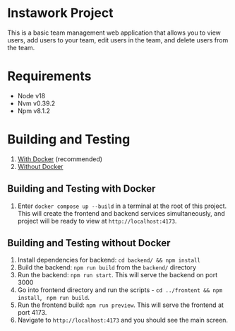 # Instawork Project

This is a basic team management web application that allows you to view users, add users to your team, edit users in the team, and delete users from the team.

# Requirements
- Node v18
- Nvm v0.39.2
- Npm v8.1.2

# Building and Testing
1. [With Docker](#building-and-testing-with-docker) (recommended)
2. [Without Docker](#building-and-testing-without-docker)



## Building and Testing with Docker
1. Enter `docker compose up --build` in a terminal at the root of this project. This will create the frontend and backend services simultaneously, and project will be ready to view at `http://localhost:4173`. 


## Building and Testing without Docker
1. Install dependencies for backend: `cd backend/ && npm install`
2. Build the backend: `npm run build` from the `backend/` directory
3. Run the backend: `npm run start`. This will serve the backend on port 3000
4. Go into frontend directory and run the scripts - `cd ../frontent && npm install`, ` npm run build`.
5. Run the frontend build: `npm run preview`. This will serve the frontend at port 4173.
6. Navigate to `http://localhost:4173` and you should see the main screen.
